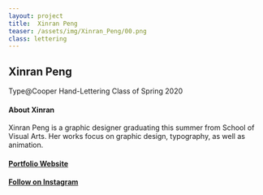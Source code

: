 ```yaml
---
layout: project
title:  Xinran Peng
teaser: /assets/img/Xinran_Peng/00.png
class: lettering
---
```

## Xinran Peng ##
Type@Cooper Hand-Lettering Class of Spring 2020
#### About Xinran ####
Xinran Peng is a graphic designer graduating this summer from School of Visual Arts. Her works focus on graphic design, typography, as well as animation.

#### [Portfolio Website](https://xinranpeng.com) ####
#### [Follow on Instagram](https://www.instagram.com/erica_xrp/) ####
<!--[Twitter](https://)-->
